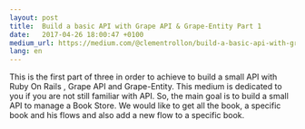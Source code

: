 ```yaml
---
layout: post
title:  Build a basic API with Grape API & Grape-Entity Part 1
date:   2017-04-26 18:00:47 +0100
medium_url: https://medium.com/@clementrollon/build-a-basic-api-with-grape-api-grape-entity-part-1-5d5fa1cf38db
lang: en
---
```

This is the first part of three in order to achieve to build a small API with Ruby On Rails , Grape API and Grape-Entity. This medium is dedicated to you if you are not still familiar with API. So, the main goal is to build a small API to manage a Book Store. We would like to get all the book, a specific book and his flows and also add a new flow to a specific book.
